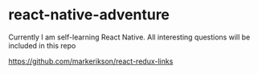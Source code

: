 # react-native-adventure

Currently I am self-learning React Native. All interesting questions will be included in this repo

https://github.com/markerikson/react-redux-links

